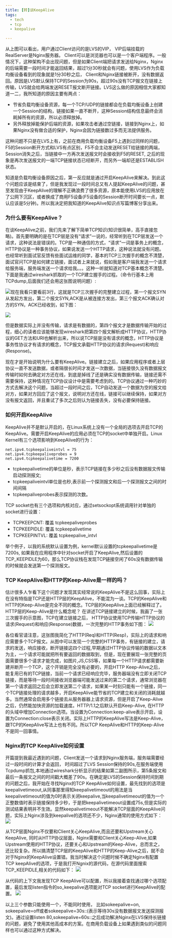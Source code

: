 ```yaml
---
title: [转]谈KeepAlive
tags:
  - tech
  - tcp
  - keepalive

---
```





从上图可以看出，用户通过Client访问的是LVS的VIP， VIP后端挂载的RealServer是Nginx服务器。 Client可以是浏览器也可以是一个客户端程序。一般情况下，这种架构不会出现问题，但是如果Client端把请求发送给Nginx，Nginx的后端需要一段时间才能返回结果，超过1分30秒就会有问题，使用LVS作为负载均衡设备看到的现象就是1分30秒之后， Client和Nginx链接被断开，没有数据返回。原因是LVS默认保持TCP的Session为90s，超过90s没有TCP报文在链接上传输，LVS就会给两端发送RESET报文断开链接。LVS这么做的原因相信大家都知道一二，我所知道的原因主要有两点：

- 节省负载均衡设备资源，每一个TCP/UDP的链接都会在负载均衡设备上创建一个Session的结构，链接如果一直不断开，这种Session结构信息最终会消耗掉所有的资源，所以必须释放掉。 
- 另外释放掉能保护后端的资源，如果攻击者通过空链接，链接到Nginx上，如果Nginx没有做合适的保护，Nginx会因为链接数过多而无法提供服务。


这种问题不只是在LVS上有，之前在商用负载均衡设备F5上遇到过同样的问题，F5的Session断开方式和LVS有点区别，F5不会主动发送RESET给链接的两端，Session消失之后，当链接中一方再次发送报文时会接收到F5的RESET, 之后的现象是再次发送报文的一端TCP链接状态已经断开，而另外一端却还是ESTABLISH状态。
 
知道是负载均衡设备原因之后，第一反应就是通过开启KeepAlive来解决。到此这个问题应该是结束了，但是我发现过一段时间总又有人提起KeepAlive的问题，甚至发现由于KeepAlive的理解不正确浪费了很多资源，原本能使用LVS的应用放在了公网下沉区，或者换成了商用F5设备(F5设备的Session断开时间要长一点，默认应该是5分钟)。所以我决定把我知道的KeepAlive知识点写篇博客分享出来。
 
### 为什么要有KeepAlive？
在谈KeepAlive之前，我们先来了解下简单TCP知识(知识很简单，高手直接忽略)。首先要明确的是在TCP层是没有“请求”一说的，经常听到在TCP层发送一个请求，这种说法是错误的。TCP是一种通信的方式，“请求”一词是事务上的概念，HTTP协议是一种事务协议，如果说发送一个HTTP请求，这种说法就没有问题。也经常听到面试官反馈有些面试运维的同学，基本的TCP三次握手的概念不清楚，面试官问TCP是如何建立链接，面试者上来就说，假如我是客户端我发送一个请求给服务端，服务端发送一个请求给我。。。这种一听就知道对TCP基本概念不清楚。下面是我通过wireshark抓取的一个TCP建立握手的过程。（命令行基本上用TCPdump,后面我们还会用这张图说明问题）:
 
![](http://img4.tbcdn.cn/L1/461/1/56c37463b083017ca6d1054965f76d13097427bf)现在我看只要看前3行，这就是TCP三次握手的完整建立过程，第一个报文SYN从发起方发出，第二个报文SYN,ACK是从被连接方发出，第三个报文ACK确认对方的SYN，ACK已经收到，如下图：

![](http://img2.tbcdn.cn/L1/461/1/82dae438b29274d623a495ca8395d5aa769cc9c0)

但是数据实际上并没有传输，请求是有数据的，第四个报文才是数据传输开始的过程，细心的读者应该能够发现wireshark把第四个报文解析成HTTP协议，HTTP协议的GET方法和URI也解析出来，所以说TCP层是没有请求的概念，HTTP协议是事务性协议才有请求的概念，TCP报文承载HTTP协议的请求(Request)和响应(Response)。
 
现在才是开始说明为什么要有KeepAlive。链接建立之后，如果应用程序或者上层协议一直不发送数据，或者隔很长时间才发送一次数据，当链接很久没有数据报文传输时如何去确定对方还在线，到底是掉线了还是确实没有数据传输，链接还需不需要保持，这种情况在TCP协议设计中是需要考虑到的。TCP协议通过一种巧妙的方式去解决这个问题，当超过一段时间之后，TCP自动发送一个数据为空的报文给对方，如果对方回应了这个报文，说明对方还在线，链接可以继续保持，如果对方没有报文返回，并且重试了多次之后则认为链接丢失，没有必要保持链接。
 
### 如何开启KeepAlive

KeepAlive并不是默认开启的，在Linux系统上没有一个全局的选项去开启TCP的KeepAlive。需要开启KeepAlive的应用必须在TCP的socket中单独开启。Linux Kernel有三个选项影响到KeepAlive的行为：

```
net.ipv4.tcpkeepaliveintvl = 75
net.ipv4.tcpkeepaliveprobes = 9
net.ipv4.tcpkeepalivetime = 7200
```

- tcpkeepalivetime的单位是秒，表示TCP链接在多少秒之后没有数据报文传输启动探测报文;
- tcpkeepaliveintvl单位是也秒,表示前一个探测报文和后一个探测报文之间的时间间隔
- tcpkeepaliveprobes表示探测的次数。
 
TCP socket也有三个选项和内核对应，通过setsockopt系统调用针对单独的socket进行设置：

- TCPKEEPCNT: 覆盖 tcpkeepaliveprobes
- TCPKEEPIDLE: 覆盖 tcpkeepalivetime
- TCPKEEPINTVL: 覆盖 tcpkeepalive_intvl
 
举个例子，以我的系统默认设置为例，kernel默认设置的tcpkeepalivetime是7200s, 如果我在应用程序中针对socket开启了KeepAlive,然后设置的TCP_KEEPIDLE为60，那么TCP协议栈在发现TCP链接空闲了60s没有数据传输的时候就会发送第一个探测报文。
 
### TCP KeepAlive和HTTP的Keep-Alive是一样的吗？
估计很多人乍看下这个问题才发现其实经常说的KeepAlive不是这么回事，实际上在没有特指是TCP还是HTTP层的KeepAlive，不能混为一谈。TCP的KeepAlive和HTTP的Keep-Alive是完全不同的概念。TCP层的KeepAlive上面已经解释过了。 HTTP层的Keep-Alive是什么概念呢？ 在讲述TCP链接建立的时候，我画了一张三次握手的示意图，TCP在建立链接之后， HTTP协议使用TCP传输HTTP协议的请求(Request)和响应(Response)数据，一次完整的HTTP事务如下图：
![](http://img3.tbcdn.cn/L1/461/1/1c4bbc41628604483760e2f8a89d38cfaf0dbe9d)

各位看官请注意，这张图我简化了HTTP(Req)和HTTP(Resp)，实际上的请求和响应需要多个TCP报文。从图中可以发现一个完整的HTTP事务，有链接的建立，请求的发送，响应接收，断开链接这四个过程,早期通过HTTP协议传输的数据以文本为主，一个请求可能就把所有要返回的数据取到，但是，现在要展现一张完整的页面需要很多个请求才能完成，如图片,JS,CSS等，如果每一个HTTP请求都需要新建并断开一个TCP，这个开销是完全没有必要的，开启HTTP Keep-Alive之后，能复用已有的TCP链接，当前一个请求已经响应完毕，服务器端没有立即关闭TCP链接，而是等待一段时间接收浏览器端可能发送过来的第二个请求，通常浏览器在第一个请求返回之后会立即发送第二个请求，如果某一时刻只能有一个链接，同一个TCP链接处理的请求越多，开启KeepAlive能节省的TCP建立和关闭的消耗就越多。当然通常会启用多个链接去从服务器器上请求资源，但是开启了Keep-Alive之后，仍然能加快资源的加载速度。HTTP/1.1之后默认开启Keep-Alive, 在HTTP的头域中增加Connection选项。当设置为Connection:keep-alive表示开启，设置为Connection:close表示关闭。实际上HTTP的KeepAlive写法是Keep-Alive，跟TCP的KeepAlive写法上也有不同。所以TCP KeepAlive和HTTP的Keep-Alive不是同一回事情。
 
### Nginx的TCP KeepAlive如何设置
开篇提到我最近遇到的问题，Client发送一个请求到Nginx服务端，服务端需要经过一段时间的计算才会返回， 时间超过了LVS Session保持的90s,在服务端使用Tcpdump抓包,本地通过wireshark分析显示的结果如第二副图所示，第5条报文和最后一条报文之间的时间戳大概差了90s。在确定是LVS的Session保持时间到期的问题之后，我开始在寻找Nginx的TCP KeepAlive如何设置，最先找到的选项是keepalivetimeout,从同事那里得知keepalivetimeout的用法是当keepalivetimeout的值为0时表示关闭keepalive,当keepalivetimeout的值为一个正整数值时表示链接保持多少秒，于是把keepalivetimeout设置成75s,但是实际的测试结果表明并不生效。显然keepalivetimeout不能解决TCP层面的KeepAlive问题，实际上Nginx涉及到keepalive的选项还不少，Nginx通常的使用方式如下：
![](http://img2.tbcdn.cn/L1/461/1/41348f9b06861246b08800932aa5513cf3b59217)

从TCP层面Nginx不仅要和Client关心KeepAlive,而且还要和Upstream关心KeepAlive, 同时从HTTP协议层面，Nginx需要和Client关心Keep-Alive,如果Upstream使用的HTTP协议，还要关心和Upstream的Keep-Alive，总而言之，还比较复杂。所以搞清楚TCP层的KeepAlive和HTTP的Keep-Alive之后，就不会对于Nginx的KeepAlive设置错。我当时解决这个问题时候不确定Nginx有配置TCP keepAlive的选项，于是我打开Ngnix的源代码，在源代码里面搜索TCP_KEEPIDLE,相关的代码如下：
![](http://s10.sinaimg.cn/mw690/004cF6UIgy6KhIb8WuZ99&690)

从代码的上下文我发现TCP KeepAlive可以配置，所以我接着查找通过哪个选项配置，最后发现listen指令的so_keepalive选项能对TCP socket进行KeepAlive的配置。
![](http://s3.sinaimg.cn/mw690/004cF6UIgy6KhIdwEJY52&690)

以上三个参数只能使用一个，不能同时使用， 比如sokeepalive=on, sokeepalive=off或者sokeepalive=30s::(表示等待30s没有数据报文发送探测报文)。通过设置listen 80,sokeepalive=60s::之后成功解决Nginx在LVS保持长链接的问题，避免了使用其他高成本的方案。在商用负载设备上如果遇到类似的问题同样也可以通过这种方式解决。
